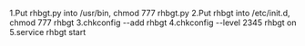 1.Put rhbgt.py into /usr/bin, chmod 777 rhbgt.py
2.Put rhbgt into /etc/init.d, chmod 777 rhbgt
3.chkconfig --add rhbgt
4.chkconfig --level 2345 rhbgt on
5.service rhbgt start

